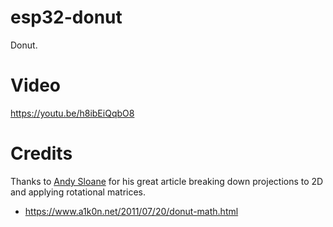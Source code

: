 # esp32-donut
Donut.

# Video
https://youtu.be/h8ibEiQqbO8

# Credits

Thanks to [Andy Sloane](https://www.a1k0n.net/) for his great article breaking down projections to 2D and applying rotational matrices.
- https://www.a1k0n.net/2011/07/20/donut-math.html
